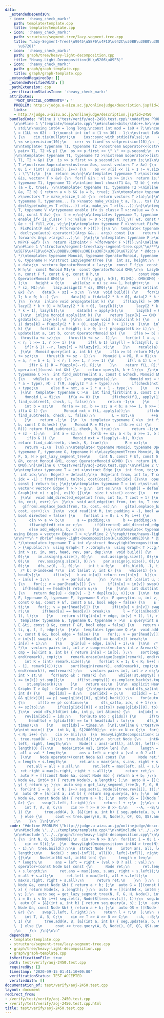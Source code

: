 ```yaml
---
data:
  _extendedDependsOn:
  - icon: ':heavy_check_mark:'
    path: template/template.cpp
    title: template/template.cpp
  - icon: ':heavy_check_mark:'
    path: structure/segment-tree/lazy-segment-tree.cpp
    title: "Lazy-Segment-Tree(\u9045\u5EF6\u4F1D\u642C\u30BB\u30B0\u30E1\u30F3\u30C8\
      \u6728)"
  - icon: ':heavy_check_mark:'
    path: graph/tree/heavy-light-decomposition.cpp
    title: "Heavy-Light-Decomposition(HL\u5206\u89E3)"
  - icon: ':heavy_check_mark:'
    path: graph/graph-template.cpp
    title: graph/graph-template.cpp
  _extendedRequiredBy: []
  _extendedVerifiedWith: []
  _pathExtension: cpp
  _verificationStatusIcon: ':heavy_check_mark:'
  attributes:
    '*NOT_SPECIAL_COMMENTS*': ''
    PROBLEM: http://judge.u-aizu.ac.jp/onlinejudge/description.jsp?id=2450
    links:
    - http://judge.u-aizu.ac.jp/onlinejudge/description.jsp?id=2450
  bundledCode: "#line 1 \"test/verify/aoj-2450.test.cpp\"\n#define PROBLEM \"http://judge.u-aizu.ac.jp/onlinejudge/description.jsp?id=2450\"\
    \n\n#line 1 \"template/template.cpp\"\n#include<bits/stdc++.h>\n\nusing namespace\
    \ std;\n\nusing int64 = long long;\nconst int mod = 1e9 + 7;\n\nconst int64 infll\
    \ = (1LL << 62) - 1;\nconst int inf = (1 << 30) - 1;\n\nstruct IoSetup {\n  IoSetup()\
    \ {\n    cin.tie(nullptr);\n    ios::sync_with_stdio(false);\n    cout << fixed\
    \ << setprecision(10);\n    cerr << fixed << setprecision(10);\n  }\n} iosetup;\n\
    \n\ntemplate< typename T1, typename T2 >\nostream &operator<<(ostream &os, const\
    \ pair< T1, T2 >& p) {\n  os << p.first << \" \" << p.second;\n  return os;\n\
    }\n\ntemplate< typename T1, typename T2 >\nistream &operator>>(istream &is, pair<\
    \ T1, T2 > &p) {\n  is >> p.first >> p.second;\n  return is;\n}\n\ntemplate< typename\
    \ T >\nostream &operator<<(ostream &os, const vector< T > &v) {\n  for(int i =\
    \ 0; i < (int) v.size(); i++) {\n    os << v[i] << (i + 1 != v.size() ? \" \"\
    \ : \"\");\n  }\n  return os;\n}\n\ntemplate< typename T >\nistream &operator>>(istream\
    \ &is, vector< T > &v) {\n  for(T &in : v) is >> in;\n  return is;\n}\n\ntemplate<\
    \ typename T1, typename T2 >\ninline bool chmax(T1 &a, T2 b) { return a < b &&\
    \ (a = b, true); }\n\ntemplate< typename T1, typename T2 >\ninline bool chmin(T1\
    \ &a, T2 b) { return a > b && (a = b, true); }\n\ntemplate< typename T = int64\
    \ >\nvector< T > make_v(size_t a) {\n  return vector< T >(a);\n}\n\ntemplate<\
    \ typename T, typename... Ts >\nauto make_v(size_t a, Ts... ts) {\n  return vector<\
    \ decltype(make_v< T >(ts...)) >(a, make_v< T >(ts...));\n}\n\ntemplate< typename\
    \ T, typename V >\ntypename enable_if< is_class< T >::value == 0 >::type fill_v(T\
    \ &t, const V &v) {\n  t = v;\n}\n\ntemplate< typename T, typename V >\ntypename\
    \ enable_if< is_class< T >::value != 0 >::type fill_v(T &t, const V &v) {\n  for(auto\
    \ &e : t) fill_v(e, v);\n}\n\ntemplate< typename F >\nstruct FixPoint : F {\n\
    \  FixPoint(F &&f) : F(forward< F >(f)) {}\n \n  template< typename... Args >\n\
    \  decltype(auto) operator()(Args &&... args) const {\n    return F::operator()(*this,\
    \ forward< Args >(args)...);\n  }\n};\n \ntemplate< typename F >\ninline decltype(auto)\
    \ MFP(F &&f) {\n  return FixPoint< F >{forward< F >(f)};\n}\n#line 4 \"test/verify/aoj-2450.test.cpp\"\
    \n\n#line 1 \"structure/segment-tree/lazy-segment-tree.cpp\"\n/**\n * @brief Lazy-Segment-Tree(\u9045\
    \u5EF6\u4F1D\u642C\u30BB\u30B0\u30E1\u30F3\u30C8\u6728)\n * @docs docs/lazy-segment-tree.md\n\
    \ */\ntemplate< typename Monoid, typename OperatorMonoid, typename F, typename\
    \ G, typename H >\nstruct LazySegmentTree {\n  int sz, height;\n  vector< Monoid\
    \ > data;\n  vector< OperatorMonoid > lazy;\n  const F f;\n  const G g;\n  const\
    \ H h;\n  const Monoid M1;\n  const OperatorMonoid OM0;\n\n  LazySegmentTree(int\
    \ n, const F f, const G g, const H h,\n                  const Monoid &M1, const\
    \ OperatorMonoid OM0)\n      : f(f), g(g), h(h), M1(M1), OM0(OM0) {\n    sz =\
    \ 1;\n    height = 0;\n    while(sz < n) sz <<= 1, height++;\n    data.assign(2\
    \ * sz, M1);\n    lazy.assign(2 * sz, OM0);\n  }\n\n  void set(int k, const Monoid\
    \ &x) {\n    data[k + sz] = x;\n  }\n\n  void build() {\n    for(int k = sz -\
    \ 1; k > 0; k--) {\n      data[k] = f(data[2 * k + 0], data[2 * k + 1]);\n   \
    \ }\n  }\n\n  inline void propagate(int k) {\n    if(lazy[k] != OM0) {\n     \
    \ lazy[2 * k + 0] = h(lazy[2 * k + 0], lazy[k]);\n      lazy[2 * k + 1] = h(lazy[2\
    \ * k + 1], lazy[k]);\n      data[k] = apply(k);\n      lazy[k] = OM0;\n    }\n\
    \  }\n\n  inline Monoid apply(int k) {\n    return lazy[k] == OM0 ? data[k] :\
    \ g(data[k], lazy[k]);\n  }\n\n  inline void recalc(int k) {\n    while(k >>=\
    \ 1) data[k] = f(apply(2 * k + 0), apply(2 * k + 1));\n  }\n\n  inline void thrust(int\
    \ k) {\n    for(int i = height; i > 0; i--) propagate(k >> i);\n  }\n\n  void\
    \ update(int a, int b, const OperatorMonoid &x) {\n    if(a >= b) return;\n  \
    \  thrust(a += sz);\n    thrust(b += sz - 1);\n    for(int l = a, r = b + 1; l\
    \ < r; l >>= 1, r >>= 1) {\n      if(l & 1) lazy[l] = h(lazy[l], x), ++l;\n  \
    \    if(r & 1) --r, lazy[r] = h(lazy[r], x);\n    }\n    recalc(a);\n    recalc(b);\n\
    \  }\n\n  Monoid query(int a, int b) {\n    if(a >= b) return M1;\n    thrust(a\
    \ += sz);\n    thrust(b += sz - 1);\n    Monoid L = M1, R = M1;\n    for(int l\
    \ = a, r = b + 1; l < r; l >>= 1, r >>= 1) {\n      if(l & 1) L = f(L, apply(l++));\n\
    \      if(r & 1) R = f(apply(--r), R);\n    }\n    return f(L, R);\n  }\n\n  Monoid\
    \ operator[](const int &k) {\n    return query(k, k + 1);\n  }\n\n  template<\
    \ typename C >\n  int find_subtree(int a, const C &check, Monoid &M, bool type)\
    \ {\n    while(a < sz) {\n      propagate(a);\n      Monoid nxt = type ? f(apply(2\
    \ * a + type), M) : f(M, apply(2 * a + type));\n      if(check(nxt)) a = 2 * a\
    \ + type;\n      else M = nxt, a = 2 * a + 1 - type;\n    }\n    return a - sz;\n\
    \  }\n\n  template< typename C >\n  int find_first(int a, const C &check) {\n\
    \    Monoid L = M1;\n    if(a <= 0) {\n      if(check(f(L, apply(1)))) return\
    \ find_subtree(1, check, L, false);\n      return -1;\n    }\n    thrust(a + sz);\n\
    \    int b = sz;\n    for(a += sz, b += sz; a < b; a >>= 1, b >>= 1) {\n     \
    \ if(a & 1) {\n        Monoid nxt = f(L, apply(a));\n        if(check(nxt)) return\
    \ find_subtree(a, check, L, false);\n        L = nxt;\n        ++a;\n      }\n\
    \    }\n    return -1;\n  }\n  \n  template< typename C >\n  int find_last(int\
    \ b, const C &check) {\n    Monoid R = M1;\n    if(b >= sz) {\n      if(check(f(apply(1),\
    \ R))) return find_subtree(1, check, R, true);\n      return -1;\n    }\n    thrust(b\
    \ + sz - 1);\n    int a = sz;\n    for(b += sz; a < b; a >>= 1, b >>= 1) {\n \
    \     if(b & 1) {\n        Monoid nxt = f(apply(--b), R);\n        if(check(nxt))\
    \ return find_subtree(b, check, R, true);\n        R = nxt;\n      }\n    }\n\
    \    return -1;\n  }\n};\n\ntemplate< typename Monoid, typename OperatorMonoid,\
    \ typename F, typename G, typename H >\nLazySegmentTree< Monoid, OperatorMonoid,\
    \ F, G, H > get_lazy_segment_tree\n    (int N, const F &f, const G &g, const H\
    \ &h, const Monoid &M1, const OperatorMonoid &OM0) {\n  return {N, f, g, h, M1,\
    \ OM0};\n}\n#line 6 \"test/verify/aoj-2450.test.cpp\"\n\n#line 2 \"graph/graph-template.cpp\"\
    \n\ntemplate< typename T = int >\nstruct Edge {\n  int from, to;\n  T cost;\n\
    \  int idx;\n\n  Edge() = default;\n\n  Edge(int from, int to, T cost = 1, int\
    \ idx = -1) : from(from), to(to), cost(cost), idx(idx) {}\n\n  operator int()\
    \ const { return to; }\n};\n\ntemplate< typename T = int >\nstruct Graph {\n \
    \ vector< vector< Edge< T > > > g;\n  int es;\n\n  Graph() = default;\n\n  explicit\
    \ Graph(int n) : g(n), es(0) {}\n\n  size_t size() const {\n    return g.size();\n\
    \  }\n\n  void add_directed_edge(int from, int to, T cost = 1) {\n    g[from].emplace_back(from,\
    \ to, cost, es++);\n  }\n\n  void add_edge(int from, int to, T cost = 1) {\n \
    \   g[from].emplace_back(from, to, cost, es);\n    g[to].emplace_back(to, from,\
    \ cost, es++);\n  }\n\n  void read(int M, int padding = -1, bool weighted = false,\
    \ bool directed = false) {\n    for(int i = 0; i < M; i++) {\n      int a, b;\n\
    \      cin >> a >> b;\n      a += padding;\n      b += padding;\n      T c = T(1);\n\
    \      if(weighted) cin >> c;\n      if(directed) add_directed_edge(a, b, c);\n\
    \      else add_edge(a, b, c);\n    }\n  }\n};\n\ntemplate< typename T = int >\n\
    using Edges = vector< Edge< T > >;\n#line 2 \"graph/tree/heavy-light-decomposition.cpp\"\
    \n\n/**\n * @brief Heavy-Light-Decomposition(HL\u5206\u89E3)\n * @see https://smijake3.hatenablog.com/entry/2019/09/15/200200\n\
    \ */\ntemplate< typename T = int >\nstruct HeavyLightDecomposition : Graph< T\
    \ > {\npublic:\n  using Graph< T >::Graph;\n  using Graph< T >::g;\n  vector<\
    \ int > sz, in, out, head, rev, par, dep;\n\n  void build() {\n    sz.assign(g.size(),\
    \ 0);\n    in.assign(g.size(), 0);\n    out.assign(g.size(), 0);\n    head.assign(g.size(),\
    \ 0);\n    rev.assign(g.size(), 0);\n    par.assign(g.size(), 0);\n    dep.assign(g.size(),\
    \ 0);\n    dfs_sz(0, -1, 0);\n    int t = 0;\n    dfs_hld(0, -1, t);\n  }\n\n\
    \  /* k: 0-indexed */\n  int la(int v, int k) {\n    while(1) {\n      int u =\
    \ head[v];\n      if(in[v] - k >= in[u]) return rev[in[v] - k];\n      k -= in[v]\
    \ - in[u] + 1;\n      v = par[u];\n    }\n  }\n\n  int lca(int u, int v) const\
    \ {\n    for(;; v = par[head[v]]) {\n      if(in[u] > in[v]) swap(u, v);\n   \
    \   if(head[u] == head[v]) return u;\n    }\n  }\n\n  int dist(int u, int v) const\
    \ {\n    return dep[u] + dep[v] - 2 * dep[lca(u, v)];\n  }\n\n  template< typename\
    \ E, typename Q, typename F, typename S >\n  E query(int u, int v, const E &ti,\
    \ const Q &q, const F &f, const S &s, bool edge = false) {\n    E l = ti, r =\
    \ ti;\n    for(;; v = par[head[v]]) {\n      if(in[u] > in[v]) swap(u, v), swap(l,\
    \ r);\n      if(head[u] == head[v]) break;\n      l = f(q(in[head[v]], in[v] +\
    \ 1), l);\n    }\n    return s(f(q(in[u] + edge, in[v] + 1), l), r);\n  }\n\n\
    \  template< typename E, typename Q, typename F >\n  E query(int u, int v, const\
    \ E &ti, const Q &q, const F &f, bool edge = false) {\n    return query(u, v,\
    \ ti, q, f, f, edge);\n  }\n\n  template< typename Q >\n  void add(int u, int\
    \ v, const Q &q, bool edge = false) {\n    for(;; v = par[head[v]]) {\n      if(in[u]\
    \ > in[v]) swap(u, v);\n      if(head[u] == head[v]) break;\n      q(in[head[v]],\
    \ in[v] + 1);\n    }\n    q(in[u] + edge, in[v] + 1);\n  }\n\n  /* {parent, child}\
    \ */\n  vector< pair< int, int > > compress(vector< int > &remark) {\n    auto\
    \ cmp = [&](int a, int b) { return in[a] < in[b]; };\n    sort(begin(remark),\
    \ end(remark), cmp);\n    remark.erase(unique(begin(remark), end(remark)), end(remark));\n\
    \    int K = (int) remark.size();\n    for(int k = 1; k < K; k++) remark.emplace_back(lca(remark[k\
    \ - 1], remark[k]));\n    sort(begin(remark), end(remark), cmp);\n    remark.erase(unique(begin(remark),\
    \ end(remark)), end(remark));\n    vector< pair< int, int > > es;\n    stack<\
    \ int > st;\n    for(auto &k : remark) {\n      while(!st.empty() && out[st.top()]\
    \ <= in[k]) st.pop();\n      if(!st.empty()) es.emplace_back(st.top(), k);\n \
    \     st.emplace(k);\n    }\n    return es;\n  }\n\n  explicit HeavyLightDecomposition(const\
    \ Graph< T > &g) : Graph< T >(g) {}\n\nprivate:\n  void dfs_sz(int idx, int p,\
    \ int d) {\n    dep[idx] = d;\n    par[idx] = p;\n    sz[idx] = 1;\n    if(g[idx].size()\
    \ && g[idx][0] == p) swap(g[idx][0], g[idx].back());\n    for(auto &to : g[idx])\
    \ {\n      if(to == p) continue;\n      dfs_sz(to, idx, d + 1);\n      sz[idx]\
    \ += sz[to];\n      if(sz[g[idx][0]] < sz[to]) swap(g[idx][0], to);\n    }\n \
    \ }\n\n  void dfs_hld(int idx, int p, int &times) {\n    in[idx] = times++;\n\
    \    rev[in[idx]] = idx;\n    for(auto &to : g[idx]) {\n      if(to == p) continue;\n\
    \      head[to] = (g[idx][0] == to ? head[idx] : to);\n      dfs_hld(to, idx,\
    \ times);\n    }\n    out[idx] = times;\n  }\n};\n#line 8 \"test/verify/aoj-2450.test.cpp\"\
    \n\nint main() {\n  int N, Q, S[200000];\n  cin >> N >> Q;\n  for(int i = 0; i\
    \ < N; i++) {\n    cin >> S[i];\n  }\n  HeavyLightDecomposition< int64 > tree(N);\n\
    \  tree.read(N - 1);\n  tree.build();\n\n  struct Node {\n    int64 ans, all,\
    \ left, right, length;\n\n    Node() : ans(-infll), all(0), left(-infll), right(-infll),\
    \ length(0) {}\n\n    Node(int64 val, int64 len) {\n      length = len;\n    \
    \  all = val * length;\n      ans = left = right = (val > 0 ? all : val);\n  \
    \  }\n\n    Node operator+(const Node &s) const {\n      Node ret;\n      ret.length\
    \ = length + s.length;\n      ret.ans = max({ans, s.ans, right + s.left});\n \
    \     ret.all = all + s.all;\n      ret.left = max(left, all + s.left);\n    \
    \  ret.right = max(s.right, right + s.all);\n      return ret;\n    }\n  };\n\
    \  auto F = [](const Node &a, const Node &b) { return a + b; };\n  auto G = [](const\
    \ Node &a, int64 x) { return Node(x, a.length); };\n  auto H = [](int64 x, int64\
    \ y) { return y; };\n  auto seg = get_lazy_segment_tree(N, F, G, H, Node(), infll);\n\
    \  for(int i = 0; i < N; i++) seg.set(i, Node(S[tree.rev[i]], 1));\n  seg.build();\n\
    \n  auto QF = [&](int a, int b) { return seg.query(a, b); };\n  auto QG = [](const\
    \ Node &a, const Node &b) { return a + b; };\n  auto QS = [](Node l, const Node\
    \ &r) {\n    swap(l.left, l.right);\n    return l + r;\n  };\n\n  while(Q--) {\n\
    \    int T, A, B, C;\n    cin >> T >> A >> B >> C;\n    --A, --B;\n    if(T ==\
    \ 1) {\n      tree.add(A, B, [&](int a, int b) { seg.update(a, b, C); });\n  \
    \  } else {\n      cout << tree.query(A, B, Node(), QF, QG, QS).ans << \"\\n\"\
    ;\n    }\n  }\n}\n\n"
  code: "#define PROBLEM \"http://judge.u-aizu.ac.jp/onlinejudge/description.jsp?id=2450\"\
    \n\n#include \"../../template/template.cpp\"\n\n#include \"../../structure/segment-tree/lazy-segment-tree.cpp\"\
    \n\n#include \"../../graph/tree/heavy-light-decomposition.cpp\"\n\nint main()\
    \ {\n  int N, Q, S[200000];\n  cin >> N >> Q;\n  for(int i = 0; i < N; i++) {\n\
    \    cin >> S[i];\n  }\n  HeavyLightDecomposition< int64 > tree(N);\n  tree.read(N\
    \ - 1);\n  tree.build();\n\n  struct Node {\n    int64 ans, all, left, right,\
    \ length;\n\n    Node() : ans(-infll), all(0), left(-infll), right(-infll), length(0)\
    \ {}\n\n    Node(int64 val, int64 len) {\n      length = len;\n      all = val\
    \ * length;\n      ans = left = right = (val > 0 ? all : val);\n    }\n\n    Node\
    \ operator+(const Node &s) const {\n      Node ret;\n      ret.length = length\
    \ + s.length;\n      ret.ans = max({ans, s.ans, right + s.left});\n      ret.all\
    \ = all + s.all;\n      ret.left = max(left, all + s.left);\n      ret.right =\
    \ max(s.right, right + s.all);\n      return ret;\n    }\n  };\n  auto F = [](const\
    \ Node &a, const Node &b) { return a + b; };\n  auto G = [](const Node &a, int64\
    \ x) { return Node(x, a.length); };\n  auto H = [](int64 x, int64 y) { return\
    \ y; };\n  auto seg = get_lazy_segment_tree(N, F, G, H, Node(), infll);\n  for(int\
    \ i = 0; i < N; i++) seg.set(i, Node(S[tree.rev[i]], 1));\n  seg.build();\n\n\
    \  auto QF = [&](int a, int b) { return seg.query(a, b); };\n  auto QG = [](const\
    \ Node &a, const Node &b) { return a + b; };\n  auto QS = [](Node l, const Node\
    \ &r) {\n    swap(l.left, l.right);\n    return l + r;\n  };\n\n  while(Q--) {\n\
    \    int T, A, B, C;\n    cin >> T >> A >> B >> C;\n    --A, --B;\n    if(T ==\
    \ 1) {\n      tree.add(A, B, [&](int a, int b) { seg.update(a, b, C); });\n  \
    \  } else {\n      cout << tree.query(A, B, Node(), QF, QG, QS).ans << \"\\n\"\
    ;\n    }\n  }\n}\n\n"
  dependsOn:
  - template/template.cpp
  - structure/segment-tree/lazy-segment-tree.cpp
  - graph/tree/heavy-light-decomposition.cpp
  - graph/graph-template.cpp
  isVerificationFile: true
  path: test/verify/aoj-2450.test.cpp
  requiredBy: []
  timestamp: '2020-09-15 01:41:10+09:00'
  verificationStatus: TEST_ACCEPTED
  verifiedWith: []
documentation_of: test/verify/aoj-2450.test.cpp
layout: document
redirect_from:
- /verify/test/verify/aoj-2450.test.cpp
- /verify/test/verify/aoj-2450.test.cpp.html
title: test/verify/aoj-2450.test.cpp
---
```


